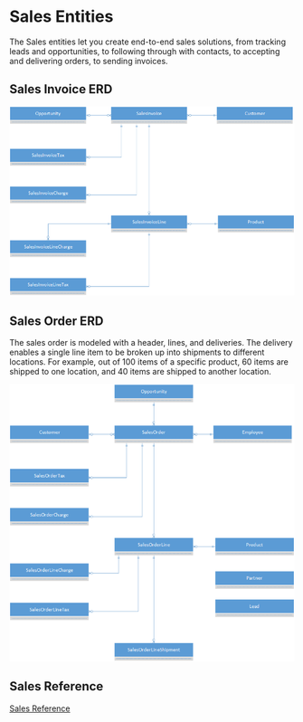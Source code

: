 # Sales Entities 

The Sales entities let you create end-to-end sales solutions, from tracking leads and opportunities, to following through with contacts, to accepting and delivering orders, to sending invoices.

## Sales Invoice ERD

![Sales Invoice ERD](/entity-reference/media/sales-invoice.png "Sales Invoice ERD")

## Sales Order ERD

The sales order is modeled with a header, lines, and deliveries. The delivery enables a single line item to be broken up into shipments to different locations. For example, out of 100 items of a specific product, 60 items are shipped to one location, and 40 items are shipped to another location.

![Sales Order ERD](/entity-reference/media/sales-order.png "Sales Order ERD")

## Sales Reference

[Sales Reference](/entity-reference/entity-tables/sales.md "Sales Reference")
